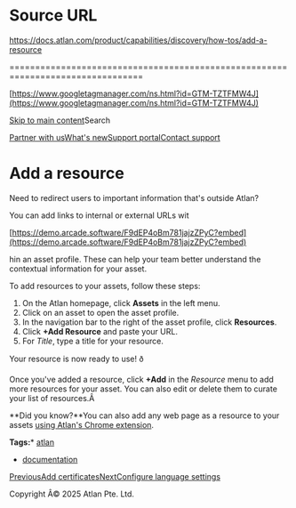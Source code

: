 # Source URL
https://docs.atlan.com/product/capabilities/discovery/how-tos/add-a-resource

================================================================================

<!--
canonical: https://docs.atlan.com/product/capabilities/discovery/how-tos/add-a-resource
link-alternate: https://docs.atlan.com/product/capabilities/discovery/how-tos/add-a-resource
meta-description: Need to redirect users to important information that's outside Atlan?
meta-docsearch:docusaurus_tag: docs-default-current
meta-docsearch:language: en
meta-docsearch:version: current
meta-docusaurus_locale: en
meta-docusaurus_tag: docs-default-current
meta-docusaurus_version: current
meta-generator: Docusaurus v3.8.1
meta-og-description: Need to redirect users to important information that's outside Atlan?
meta-og-locale: en
meta-og-title: Add a resource | Atlan Documentation
meta-og-url: https://docs.atlan.com/product/capabilities/discovery/how-tos/add-a-resource
meta-twitter:card: summary_large_image
meta-viewport: width=device-width,initial-scale=1
title: Add a resource | Atlan Documentation
-->

[https://www.googletagmanager.com/ns.html?id=GTM-TZTFMW4J](https://www.googletagmanager.com/ns.html?id=GTM-TZTFMW4J)

[Skip to main content](#__docusaurus_skipToContent_fallback)Search

[Partner with us](https://docs.google.com/forms/d/e/1FAIpQLScuAIhCm2GS7YFstrOjawbP8J7PUmOynQo7wI2yGCcCyEcVSw/viewform)[What's new](https://shipped.atlan.com/)[Support portal](https://atlan.zendesk.com/auth/v2/login/signin?return_to=https%3A%2F%2Fatlan.zendesk.com%2Fhc%2Fen-us&theme=hc&locale=en-us&brand_id=1900000425113&auth_origin=1900000425113%2Cfalse%2Ctrue)[Contact support](/support/submit-request)

Add a resource
==============

Need to redirect users to important information that's outside Atlan?

You can add links to internal or external URLs wit

[https://demo.arcade.software/F9dEP4oBm781jajzZPyC?embed](https://demo.arcade.software/F9dEP4oBm781jajzZPyC?embed)

hin an asset profile. These can help your team better understand the contextual information for your asset.

To add resources to your assets, follow these steps:

1. On the Atlan homepage, click **Assets** in the left menu.
2. Click on an asset to open the asset profile.
3. In the navigation bar to the right of the asset profile, click **Resources**.
4. Click **\+Add Resource** and paste your URL.
5. For *Title*, type a title for your resource.

Your resource is now ready to use! ð

Once you've added a resource, click **\+Add** in the *Resource* menu to add more resources for your asset. You can also edit or delete them to curate your list of resources.Â

**Did you know?**You can also add any web page as a resource to your assets [using Atlan's Chrome extension](/product/integrations/automation/browser-extension/how-tos/use-the-atlan-browser-extension#add-a-resource).

**Tags:*** [atlan](/tags/atlan)
* [documentation](/tags/documentation)

[PreviousAdd certificates](/product/capabilities/discovery/how-tos/add-certificates)[NextConfigure language settings](/product/capabilities/discovery/how-tos/configure-language-settings)

Copyright Â© 2025 Atlan Pte. Ltd.

